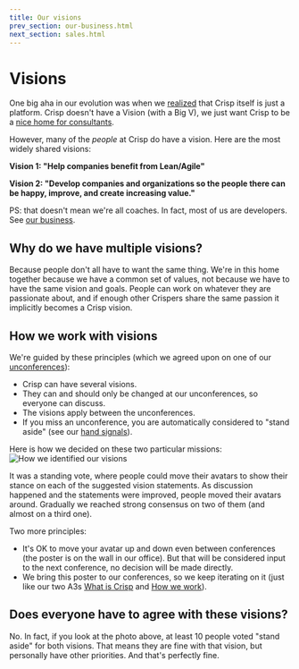 ```yaml
---
title: Our visions
prev_section: our-business.html
next_section: sales.html
---
```


Visions
=======

One big aha in our evolution was when we [realized](http://blog.crisp.se/2010/05/08/henrikkniberg/1273272420000) that Crisp itself is just a platform. Crisp doesn't have a Vision (with a Big V), we just want Crisp to be a [nice home for consultants](what-is-FikaWorks-Collective.html).

However, many of the *people* at Crisp do have a vision. Here are the most widely shared visions:

**Vision 1: "Help companies benefit from Lean/Agile"**

**Vision 2: "Develop companies and organizations so the people there can be happy, improve, and create increasing value."**

PS: that doesn't mean we're all coaches. In fact, most of us are developers. See [our business](our-business.html).

Why do we have multiple visions?
--------------------------------

Because people don't all have to want the same thing. We're in this home together because we have a common set of values, not because we have to have the same vision and goals. People can work on whatever they are passionate about, and if enough other Crispers share the same passion it implicitly becomes a Crisp vision.

How we work with visions
------------------------

We're guided by these principles (which we agreed upon on one of our [unconferences](unconference.html)):

-   Crisp can have several visions.
-   They can and should only be changed at our unconferences, so everyone can discuss.
-   The visions apply between the unconferences.
-   If you miss an unconference, you are automatically considered to "stand aside" (see our [hand signals](hand-signals.html)).

Here is how we decided on these two particular missions:
![How we identified our visions](../assets/Visions.jpg "How we identified our visions")

It was a standing vote, where people could move their avatars to show their stance on each of the suggested vision statements. As discussion happened and the statements were improved, people moved their avatars around. Gradually we reached strong consensus on two of them (and almost on a third one).

Two more principles:

-   It's OK to move your avatar up and down even between conferences (the poster is on the wall in our office). But that will be considered input to the next conference, no decision will be made directly.
-   We bring this poster to our conferences, so we keep iterating on it (just like our two A3s [What is Crisp](what-is-FikaWorks-Collective.html) and [How we work](how-FikaWorks-Collective-works.html)).

Does everyone have to agree with these visions?
-----------------------------------------------

No. In fact, if you look at the photo above, at least 10 people voted "stand aside" for both visions. That means they are fine with that vision, but personally have other priorities. And that's perfectly fine.
